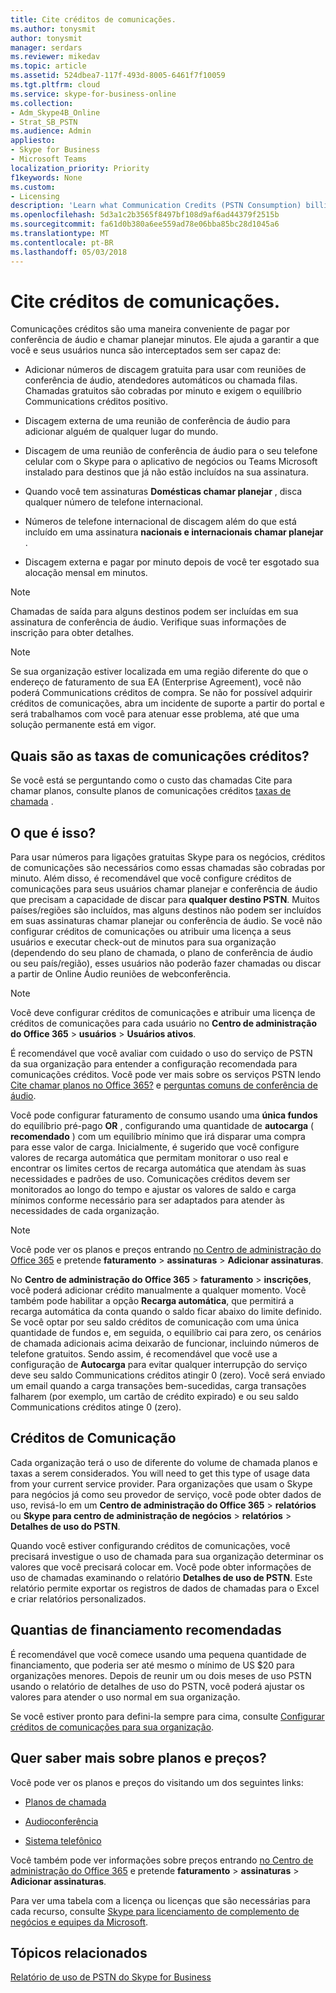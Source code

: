 ```yaml
---
title: Cite créditos de comunicações.
ms.author: tonysmit
author: tonysmit
manager: serdars
ms.reviewer: mikedav
ms.topic: article
ms.assetid: 524dbea7-117f-493d-8005-6461f7f10059
ms.tgt.pltfrm: cloud
ms.service: skype-for-business-online
ms.collection:
- Adm_Skype4B_Online
- Strat_SB_PSTN
ms.audience: Admin
appliesto:
- Skype for Business
- Microsoft Teams
localization_priority: Priority
f1keywords: None
ms.custom:
- Licensing
description: 'Learn what Communication Credits (PSTN Consumption) billing, how to find rates, and what services you get. '
ms.openlocfilehash: 5d3a1c2b3565f8497bf108d9af6ad44379f2515b
ms.sourcegitcommit: fa61d0b380a6ee559ad78e06bba85bc28d1045a6
ms.translationtype: MT
ms.contentlocale: pt-BR
ms.lasthandoff: 05/03/2018
---
```

# <a name="what-are-communications-credits"></a>Cite créditos de comunicações.

Comunicações créditos são uma maneira conveniente de pagar por conferência de áudio e chamar planejar minutos. Ele ajuda a garantir a que você e seus usuários nunca são interceptados sem ser capaz de:
  
- Adicionar números de discagem gratuita para usar com reuniões de conferência de áudio, atendedores automáticos ou chamada filas. Chamadas gratuitos são cobradas por minuto e exigem o equilíbrio Communications créditos positivo.
    
- Discagem externa de uma reunião de conferência de áudio para adicionar alguém de qualquer lugar do mundo.
    
- Discagem de uma reunião de conferência de áudio para o seu telefone celular com o Skype para o aplicativo de negócios ou Teams Microsoft instalado para destinos que já não estão incluídos na sua assinatura.
    
- Quando você tem assinaturas **Domésticas chamar planejar** , disca qualquer número de telefone internacional.
    
- Números de telefone internacional de discagem além do que está incluído em uma assinatura **nacionais e internacionais chamar planejar** .
    
- Discagem externa e pagar por minuto depois de você ter esgotado sua alocação mensal em minutos.
    
> [!NOTE]
> Chamadas de saída para alguns destinos podem ser incluídas em sua assinatura de conferência de áudio. Verifique suas informações de inscrição para obter detalhes. 
  
> [!NOTE]
> Se sua organização estiver localizada em uma região diferente do que o endereço de faturamento de sua EA (Enterprise Agreement), você não poderá Communications créditos de compra. Se não for possível adquirir créditos de comunicações, abra um incidente de suporte a partir do portal e será trabalhamos com você para atenuar esse problema, até que uma solução permanente está em vigor. 
  
## <a name="what-are-the-communications-credits-rates"></a>Quais são as taxas de comunicações créditos?

Se você está se perguntando como o custo das chamadas Cite para chamar planos, consulte planos de comunicações créditos [taxas de chamada](https://products.office.com/en-us/skype-for-business/pstn-calling-plans#Rates) .
  
## <a name="what-is-it"></a>O que é isso?

Para usar números para ligações gratuitas Skype para os negócios, créditos de comunicações são necessários como essas chamadas são cobradas por minuto. Além disso, é recomendável que você configure créditos de comunicações para seus usuários chamar planejar e conferência de áudio que precisam a capacidade de discar para **qualquer destino PSTN**. Muitos países/regiões são incluídos, mas alguns destinos não podem ser incluídos em suas assinaturas chamar planejar ou conferência de áudio. Se você não configurar créditos de comunicações ou atribuir uma licença a seus usuários e executar check-out de minutos para sua organização (dependendo do seu plano de chamada, o plano de conferência de áudio ou seu país/região), esses usuários não poderão fazer chamadas ou discar a partir de Online Áudio reuniões de webconferência.
  
> [!NOTE]
> Você deve configurar créditos de comunicações e atribuir uma licença de créditos de comunicações para cada usuário no **Centro de administração do Office 365** > **usuários** > **Usuários ativos**. 
  
É recomendável que você avaliar com cuidado o uso do serviço de PSTN da sua organização para entender a configuração recomendada para comunicações créditos. Você pode ver mais sobre os serviços PSTN lendo [Cite chamar planos no Office 365?](../what-are-calling-plans-in-office-365/what-are-calling-plans-in-office-365.md) e [perguntas comuns de conferência de áudio](../audio-conferencing-in-office-365/Audio-Conferencing-common-questions.md).
  
Você pode configurar faturamento de consumo usando uma **única fundos** do equilíbrio pré-pago **OR** , configurando uma quantidade de **autocarga** ( **recomendado** ) com um equilíbrio mínimo que irá disparar uma compra para esse valor de carga. Inicialmente, é sugerido que você configure valores de recarga automática que permitam monitorar o uso real e encontrar os limites certos de recarga automática que atendam às suas necessidades e padrões de uso. Comunicações créditos devem ser monitorados ao longo do tempo e ajustar os valores de saldo e carga mínimos conforme necessário para ser adaptados para atender às necessidades de cada organização.
  
> [!NOTE]
> Você pode ver os planos e preços entrando [no Centro de administração do Office 365](https://portal.office.com/adminportal/home?add=sub&amp;adminportal=1#/catalog) e pretende **faturamento** > **assinaturas** > **Adicionar assinaturas**. 
  
No **Centro de administração do Office 365** > **faturamento** > **inscrições**, você poderá adicionar crédito manualmente a qualquer momento. Você também pode habilitar a opção **Recarga automática**, que permitirá a recarga automática da conta quando o saldo ficar abaixo do limite definido. Se você optar por seu saldo créditos de comunicação com uma única quantidade de fundos e, em seguida, o equilíbrio cai para zero, os cenários de chamada adicionais acima deixarão de funcionar, incluindo números de telefone gratuitos. Sendo assim, é recomendável que você use a configuração de **Autocarga** para evitar qualquer interrupção do serviço deve seu saldo Communications créditos atingir 0 (zero). Você será enviado um email quando a carga transações bem-sucedidas, carga transações falharem (por exemplo, um cartão de crédito expirado) e ou seu saldo Communications créditos atinge 0 (zero).
  
## <a name="communications-credits"></a>Créditos de Comunicação

Cada organização terá o uso de diferente do volume de chamada planos e taxas a serem considerados. You will need to get this type of usage data from your current service provider. Para organizações que usam o Skype para negócios já como seu provedor de serviço, você pode obter dados de uso, revisá-lo em um **Centro de administração do Office 365** > **relatórios** ou **Skype para centro de administração de negócios** > **relatórios**  >  **Detalhes de uso do PSTN**.
  
Quando você estiver configurando créditos de comunicações, você precisará investigue o uso de chamada para sua organização determinar os valores que você precisará colocar em. Você pode obter informações de uso de chamadas examinando o relatório **Detalhes de uso de PSTN**. Este relatório permite exportar os registros de dados de chamadas para o Excel e criar relatórios personalizados.
  
## <a name="recommended-funding-amounts"></a>Quantias de financiamento recomendadas

É recomendável que você comece usando uma pequena quantidade de financiamento, que poderia ser até mesmo o mínimo de US $20 para organizações menores. Depois de reunir um ou dois meses de uso PSTN usando o relatório de detalhes de uso do PSTN, você poderá ajustar os valores para atender o uso normal em sua organização.
  
Se você estiver pronto para defini-la sempre para cima, consulte [Configurar créditos de comunicações para sua organização](set-up-communications-credits-for-your-organization.md).
  
## <a name="want-to-know-about-plans-and-pricing"></a>Quer saber mais sobre planos e preços?

Você pode ver os planos e preços do visitando um dos seguintes links:
  
- [Planos de chamada](https://go.microsoft.com/fwlink/?linkid=799761)
    
- [Audioconferência](https://go.microsoft.com/fwlink/?linkid=799762)
    
- [Sistema telefônico](https://go.microsoft.com/fwlink/?linkid=799763 )
    
Você também pode ver informações sobre preços entrando [no Centro de administração do Office 365](https://portal.office.com/adminportal/home?add=sub&amp;adminportal=1#/catalog) e pretende **faturamento** > **assinaturas** > **Adicionar assinaturas**.
  
Para ver uma tabela com a licença ou licenças que são necessárias para cada recurso, consulte [Skype para licenciamento de complemento de negócios e equipes da Microsoft](skype-for-business-and-microsoft-teams-add-on-licensing.md).
  
## <a name="related-topics"></a>Tópicos relacionados
[Relatório de uso de PSTN do Skype for Business](../skype-for-business-online-reporting/pstn-usage-report.md)

  
 